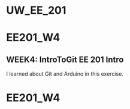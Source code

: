 # UW_EE_201

# EE201_W4
WEEK4: IntroToGit
EE 201 Intro
---
I learned about Git and Arduino in this exercise.

# EE201_W4

